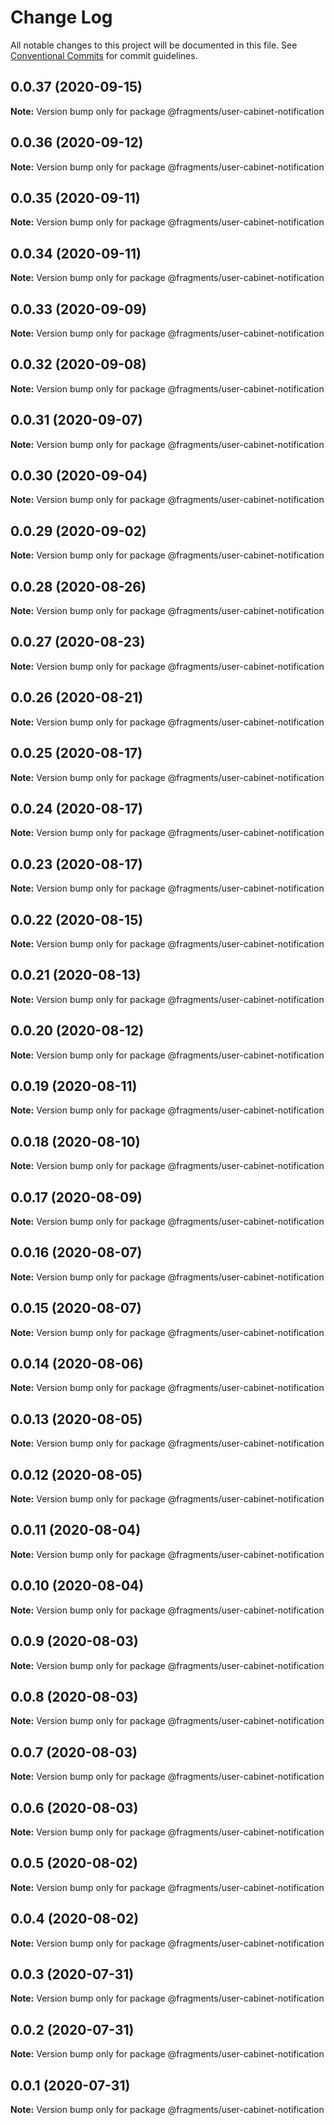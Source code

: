 # Change Log

All notable changes to this project will be documented in this file.
See [Conventional Commits](https://conventionalcommits.org) for commit guidelines.

## 0.0.37 (2020-09-15)

**Note:** Version bump only for package @fragments/user-cabinet-notification





## 0.0.36 (2020-09-12)

**Note:** Version bump only for package @fragments/user-cabinet-notification





## 0.0.35 (2020-09-11)

**Note:** Version bump only for package @fragments/user-cabinet-notification





## 0.0.34 (2020-09-11)

**Note:** Version bump only for package @fragments/user-cabinet-notification





## 0.0.33 (2020-09-09)

**Note:** Version bump only for package @fragments/user-cabinet-notification





## 0.0.32 (2020-09-08)

**Note:** Version bump only for package @fragments/user-cabinet-notification

## 0.0.31 (2020-09-07)

**Note:** Version bump only for package @fragments/user-cabinet-notification

## 0.0.30 (2020-09-04)

**Note:** Version bump only for package @fragments/user-cabinet-notification

## 0.0.29 (2020-09-02)

**Note:** Version bump only for package @fragments/user-cabinet-notification

## 0.0.28 (2020-08-26)

**Note:** Version bump only for package @fragments/user-cabinet-notification

## 0.0.27 (2020-08-23)

**Note:** Version bump only for package @fragments/user-cabinet-notification

## 0.0.26 (2020-08-21)

**Note:** Version bump only for package @fragments/user-cabinet-notification

## 0.0.25 (2020-08-17)

**Note:** Version bump only for package @fragments/user-cabinet-notification

## 0.0.24 (2020-08-17)

**Note:** Version bump only for package @fragments/user-cabinet-notification

## 0.0.23 (2020-08-17)

**Note:** Version bump only for package @fragments/user-cabinet-notification

## 0.0.22 (2020-08-15)

**Note:** Version bump only for package @fragments/user-cabinet-notification

## 0.0.21 (2020-08-13)

**Note:** Version bump only for package @fragments/user-cabinet-notification

## 0.0.20 (2020-08-12)

**Note:** Version bump only for package @fragments/user-cabinet-notification

## 0.0.19 (2020-08-11)

**Note:** Version bump only for package @fragments/user-cabinet-notification

## 0.0.18 (2020-08-10)

**Note:** Version bump only for package @fragments/user-cabinet-notification

## 0.0.17 (2020-08-09)

**Note:** Version bump only for package @fragments/user-cabinet-notification

## 0.0.16 (2020-08-07)

**Note:** Version bump only for package @fragments/user-cabinet-notification

## 0.0.15 (2020-08-07)

**Note:** Version bump only for package @fragments/user-cabinet-notification

## 0.0.14 (2020-08-06)

**Note:** Version bump only for package @fragments/user-cabinet-notification

## 0.0.13 (2020-08-05)

**Note:** Version bump only for package @fragments/user-cabinet-notification

## 0.0.12 (2020-08-05)

**Note:** Version bump only for package @fragments/user-cabinet-notification

## 0.0.11 (2020-08-04)

**Note:** Version bump only for package @fragments/user-cabinet-notification

## 0.0.10 (2020-08-04)

**Note:** Version bump only for package @fragments/user-cabinet-notification

## 0.0.9 (2020-08-03)

**Note:** Version bump only for package @fragments/user-cabinet-notification

## 0.0.8 (2020-08-03)

**Note:** Version bump only for package @fragments/user-cabinet-notification

## 0.0.7 (2020-08-03)

**Note:** Version bump only for package @fragments/user-cabinet-notification

## 0.0.6 (2020-08-03)

**Note:** Version bump only for package @fragments/user-cabinet-notification

## 0.0.5 (2020-08-02)

**Note:** Version bump only for package @fragments/user-cabinet-notification

## 0.0.4 (2020-08-02)

**Note:** Version bump only for package @fragments/user-cabinet-notification

## 0.0.3 (2020-07-31)

**Note:** Version bump only for package @fragments/user-cabinet-notification

## 0.0.2 (2020-07-31)

**Note:** Version bump only for package @fragments/user-cabinet-notification

## 0.0.1 (2020-07-31)

**Note:** Version bump only for package @fragments/user-cabinet-notification
